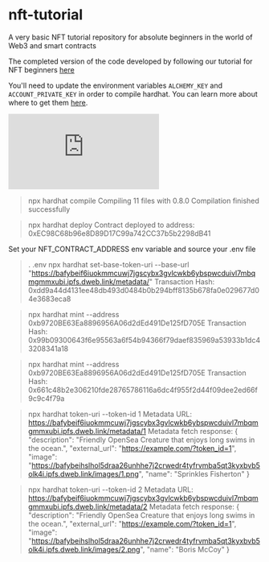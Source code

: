 # nft-tutorial
A very basic NFT tutorial repository for absolute beginners in the world of Web3 and smart contracts

The completed version of the code developed by following our tutorial for NFT beginners [here](https://docs.opensea.io/docs/creating-an-nft-contract)

You'll need to update the environment variables `ALCHEMY_KEY` and `ACCOUNT_PRIVATE_KEY` in order to compile hardhat. You can learn more about where to get them [here](https://docs.alchemy.com/alchemy/tutorials/sending-txs).

[![Run on Repl.it](https://repl.it/badge/github/plibither8/2048.cpp)](https://replit.com/@openseaofficial/nft-tutorial)

> npx hardhat compile
Compiling 11 files with 0.8.0
Compilation finished successfully

> npx hardhat deploy
Contract deployed to address: 0xEC98C68b96e8D89D17C99a742CC37b5b2298dB41


Set your NFT_CONTRACT_ADDRESS env variable and source your .env file
> . .env
> npx hardhat set-base-token-uri --base-url "https://bafybeif6iuokmmcuwj7jgscybx3gvlcwkb6ybspwcduivl7mbqmgmmxubi.ipfs.dweb.link/metadata/"
Transaction Hash: 0xdd9a44d4131ee48db493d0484b0b294bff8135b678fa0e029677d04e3683eca8

> npx hardhat mint --address 0xb9720BE63Ea8896956A06d2dEd491De125fD705E
Transaction Hash: 0x99b09300643f6e95563a6f54b94366f79daef835969a53933b1dc43208341a18

> npx hardhat mint --address 0xb9720BE63Ea8896956A06d2dEd491De125fD705E
Transaction Hash: 0x661c48b2e306210fde28765786116a6dc4f955f2d44f09dee2ed66f9c9c4f79a

> npx hardhat token-uri --token-id 1
Metadata URL: https://bafybeif6iuokmmcuwj7jgscybx3gvlcwkb6ybspwcduivl7mbqmgmmxubi.ipfs.dweb.link/metadata/1
Metadata fetch response: {
  "description": "Friendly OpenSea Creature that enjoys long swims in the ocean.",
  "external_url": "https://example.com/?token_id=1",
  "image": "https://bafybeihslhol5draa26unhhe7j2crwedr4tyfrvmba5qt3kyxbvb5olk4i.ipfs.dweb.link/images/1.png",
  "name": "Sprinkles Fisherton"
}

> npx hardhat token-uri --token-id 2
Metadata URL: https://bafybeif6iuokmmcuwj7jgscybx3gvlcwkb6ybspwcduivl7mbqmgmmxubi.ipfs.dweb.link/metadata/2
Metadata fetch response: {
  "description": "Friendly OpenSea Creature that enjoys long swims in the ocean.",
  "external_url": "https://example.com/?token_id=1",
  "image": "https://bafybeihslhol5draa26unhhe7j2crwedr4tyfrvmba5qt3kyxbvb5olk4i.ipfs.dweb.link/images/2.png",
  "name": "Boris McCoy"
}
